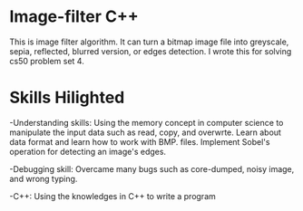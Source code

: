 # Image-filter C++
This is image filter algorithm. It can turn a bitmap image file into greyscale, sepia, reflected, blurred version, or edges detection. I wrote this for solving cs50 problem set 4.

# Skills Hilighted

-Understanding skills: Using the memory concept in computer science to manipulate the input data such as read, copy, and overwrte. Learn about data format and learn how to work with BMP. files. Implement Sobel's operation for detecting an image's edges.

-Debugging skill: Overcame many bugs such as core-dumped, noisy image, and wrong typing.

-C++: Using the knowledges in C++ to write a program 
